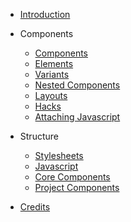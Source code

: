 * [Introduction](README.md)

* Components
  * [Components](components/components.md)
  * [Elements](components/elements.md)
  * [Variants](components/variants.md)
  * [Nested Components](components/nested-components.md)
  * [Layouts](components/layouts.md)
  * [Hacks](components/hacks.md)
  * [Attaching Javascript](components/js-attachment.md)

* Structure
  * [Stylesheets](structure/styles.md)
  * [Javascript](structure/javascript.md)
  * [Core Components](structure/core-components.md)
  * [Project Components](structure/project-components.md)

* [Credits](credits.md)